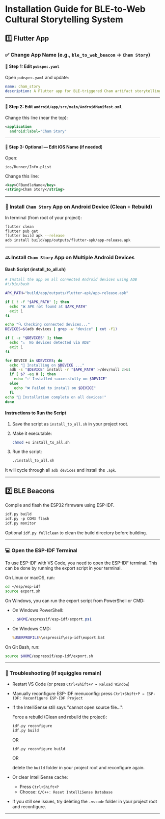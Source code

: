 # Installation Guide for BLE-to-Web Cultural Storytelling System

## 1️⃣ Flutter App

### ✅ Change App Name (e.g., `ble_to_web_beacon` → `Cham Story`)

#### 🔧 Step 1: Edit `pubspec.yaml`

Open `pubspec.yaml` and update:

```yaml
name: cham_story
description: A Flutter app for BLE-triggered Cham artifact storytelling.
```

---

#### 🔧 Step 2: Edit `android/app/src/main/AndroidManifest.xml`

Change this line (near the top):

```xml
<application
  android:label="Cham Story"
```

---

#### 🔧 Step 3: Optional — Edit iOS Name (if needed)

Open:

```
ios/Runner/Info.plist
```

Change this line:

```xml
<key>CFBundleName</key>
<string>Cham Story</string>
```

---

### 📱 Install `Cham Story` App on Android Device (Clean + Rebuild)

In terminal (from root of your project):

```bash
flutter clean
flutter pub get
flutter build apk --release
adb install build/app/outputs/flutter-apk/app-release.apk
```

---

### :soon: Install `Cham Story` App on Multiple Android Devices

#### Bash Script (install_to_all.sh)

```bash
# Install the app on all connected Android devices using ADB
#!/bin/bash

APK_PATH="build/app/outputs/flutter-apk/app-release.apk"

if [ ! -f "$APK_PATH" ]; then
  echo "❌ APK not found at $APK_PATH"
  exit 1
fi

echo "🔍 Checking connected devices..."
DEVICES=$(adb devices | grep -w "device" | cut -f1)

if [ -z "$DEVICES" ]; then
  echo "⚠️  No devices detected via ADB"
  exit 1
fi

for DEVICE in $DEVICES; do
  echo "📱 Installing on $DEVICE ..."
  adb -s "$DEVICE" install -r "$APK_PATH" >/dev/null 2>&1
  if [ $? -eq 0 ]; then
    echo "✅ Installed successfully on $DEVICE"
  else
    echo "❌ Failed to install on $DEVICE"
  fi
echo "🎉 Installation complete on all devices!"
done
```
#### Instructions to Run the Script
1. Save the script as `install_to_all.sh` in your project root.
2. Make it executable:

   ```bash
   chmod +x install_to_all.sh
   ```
3. Run the script:

   ```bash
   ./install_to_all.sh
   ```
It will cycle through all `adb devices` and install the `.apk`.

---

## 2️⃣ BLE Beacons

Compile and flash the ESP32 firmware using ESP-IDF.
```idf.py set-target esp32
idf.py build
idf.py -p COM3 flash
idf.py monitor
```

Optional `idf.py fullclean` to clean the build directory before building.

---

### 💻 Open the ESP-IDF Terminal

To use ESP-IDF with VS Code, you need to open the ESP-IDF terminal. This can be done by running the export script in your terminal.

On Linux or macOS, run:

```bash
cd ~/esp/esp-idf
source export.sh
```
On Windows, you can run the export script from PowerShell or CMD:

  - On Windows PowerShell:

    ```powershell
    . $HOME/espressif/esp-idf/export.ps1
    ```

  - On Windows CMD:

    ```cmd
    %USERPROFILE%\espressif\esp-idf\export.bat
    ```

On Git Bash, run:

   ```bash
   source $HOME/espressif/esp-idf/export.sh
   ```

---

### 🔁 Troubleshooting (if squiggles remain)

- Restart VS Code (or press `Ctrl+Shift+P → Reload Window`)
- Manually reconfigure ESP-IDF menuconfig: press `Ctrl+Shift+P → ESP-IDF: Reconfigure ESP-IDF Project`
- If the IntelliSense still says "cannot open source file...":

  Force a rebuild (Clean and rebuild the project):

  ```idf.py fullclean
  idf.py reconfigure
  idf.py build
  ```
  OR
  
  ```idf.py fullclean
  idf.py reconfigure build
  ```

  OR
  
  delete the `build` folder in your project root and reconfigure again.

- Or clear IntelliSense cache:

  - Press `Ctrl+Shift+P`
  - Choose: `C/C++: Reset IntelliSense Database`

- If you still see issues, try deleting the `.vscode` folder in your project root and reconfigure.

---